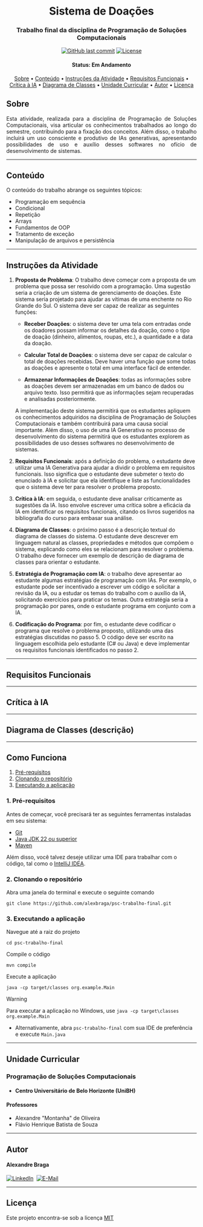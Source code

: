 <h1 style="text-align: center;">
  Sistema de Doações
</h1>

<h3 style="text-align: center;">
    Trabalho final da disciplina de Programação de Soluções Computacionais
</h3>

<p style="text-align: center;">
  <a href="https://github.com/alexbraga/psc-trabalho-final/commits/master"><img alt="GitHub last commit" src="https://img.shields.io/github/last-commit/alexbraga/psc-trabalho-final"></a>
  <a href="https://github.com/alexbraga/psc-trabalho-final/blob/master/LICENSE"><img alt="License" src="https://img.shields.io/github/license/alexbraga/psc-trabalho-final"></a>
</p>

<h4 style="text-align: center;">
	 Status: Em Andamento
</h4>

<p style="text-align: center;">
 <a href="#sobre">Sobre</a> •
 <a href="#conteúdo">Conteúdo</a> •
 <a href="#instruções-da-atividade">Instruções da Atividade</a> •
 <a href="#requisitos-funcionais">Requisitos Funcionais</a> •
 <a href="#crítica-à-ia">Crítica à IA</a> •
 <a href="#diagrama-de-classes-descrição">Diagrama de Classes</a> •
 <a href="#unidade-curricular">Unidade Curricular</a> •
 <a href="#autor">Autor</a> •
 <a href="#licença">Licença</a>
</p>

## Sobre

<p style="text-align: justify;">Esta atividade, realizada para a disciplina de Programação de Soluções Computacionais, visa articular os conhecimentos trabalhados ao longo do semestre, contribuindo para a fixação dos conceitos. Além disso, o trabalho incluirá um uso consciente e produtivo de IAs generativas, apresentando possibilidades de uso e auxílio desses softwares no ofício de desenvolvimento de sistemas.</p>

---

## Conteúdo

O conteúdo do trabalho abrange os seguintes tópicos:

- Programação em sequência
- Condicional
- Repetição
- Arrays
- Fundamentos de OOP
- Tratamento de exceção
- Manipulação de arquivos e persistência

---

## Instruções da Atividade

1) **Proposta de Problema**: O trabalho deve começar com a proposta de um problema que possa ser resolvido com a programação. Uma sugestão seria a criação de um sistema de gerenciamento de doações. Este sistema seria projetado para ajudar as vítimas de uma enchente no Rio Grande do Sul. O sistema deve ser capaz de realizar as seguintes funções:

   - **Receber Doações**: o sistema deve ter uma tela com entradas onde os doadores possam informar os detalhes da doação, como o tipo de doação (dinheiro, alimentos, roupas, etc.), a quantidade e a data da doação.

   - **Calcular Total de Doações**: o sistema deve ser capaz de calcular o total de doações recebidas. Deve haver uma função que some todas as doações e apresente o total em uma interface fácil de entender.

   - **Armazenar Informações de Doações**: todas as informações sobre as doações devem ser armazenadas em um banco de dados ou arquivo texto. Isso permitirá que as informações sejam recuperadas e analisadas posteriormente.

   A implementação deste sistema permitirá que os estudantes apliquem os conhecimentos adquiridos na disciplina de Programação de Soluções Computacionais e também contribuirá para uma causa social importante. Além disso, o uso de uma IA Generativa no processo de desenvolvimento do sistema permitirá que os estudantes explorem as possibilidades de uso desses softwares no desenvolvimento de sistemas.

2) **Requisitos Funcionais**: após a definição do problema, o estudante deve utilizar uma IA Generativa para ajudar a dividir o problema em requisitos funcionais. Isso significa que o estudante deve submeter o texto do enunciado à IA e solicitar que ela identifique e liste as funcionalidades que o sistema deve ter para resolver o problema proposto.

3) **Crítica à IA**: em seguida, o estudante deve analisar criticamente as sugestões da IA. Isso envolve escrever uma crítica sobre a eficácia da IA em identificar os requisitos funcionais, citando os livros sugeridos na bibliografia do curso para embasar sua análise.

4) **Diagrama de Classes**: o próximo passo é a descrição textual do diagrama de classes do sistema. O estudante deve descrever em linguagem natural as classes, propriedades e métodos que compõem o sistema, explicando como eles se relacionam para resolver o problema. O trabalho deve fornecer um exemplo de descrição de diagrama de classes para orientar o estudante.

5) **Estratégia de Programação com IA**: o trabalho deve apresentar ao estudante algumas estratégias de programação com IAs. Por exemplo, o estudante pode ser incentivado a escrever um código e solicitar a revisão da IA, ou a estudar os temas do trabalho com o auxílio da IA, solicitando exercícios para praticar os temas. Outra estratégia seria a programação por pares, onde o estudante programa em conjunto com a IA.

6) **Codificação do Programa**: por fim, o estudante deve codificar o programa que resolve o problema proposto, utilizando uma das estratégias discutidas no passo 5. O código deve ser escrito na linguagem escolhida pelo estudante (C# ou Java) e deve implementar os requisitos funcionais identificados no passo 2.

---

## Requisitos Funcionais

---

## Crítica à IA

---

## Diagrama de Classes (descrição)

---

## Como Funciona

1. <a href="#1-pré-requisitos">Pré-requisitos</a>
2. <a href="#2-clonando-o-repositório">Clonando o repositório</a>
3. <a href="#3-executando-a-aplicação">Executando a aplicação</a>

### 1. Pré-requisitos

Antes de começar, você precisará ter as seguintes ferramentas instaladas em seu sistema:

- [Git](https://git-scm.com)
- [Java JDK 22 ou superior](https://www.oracle.com/java/technologies/downloads/)
- [Maven](https://maven.apache.org/)

Além disso, você talvez deseje utilizar uma IDE para trabalhar com o código, tal como o
[IntelliJ IDEA](https://www.jetbrains.com/idea/).

### 2. Clonando o repositório

Abra uma janela do terminal e execute o seguinte comando

```
git clone https://github.com/alexbraga/psc-trabalho-final.git
```

### 3. Executando a aplicação

Navegue até a raiz do projeto

```
cd psc-trabalho-final
```

Compile o código

```
mvn compile
```

Execute a aplicação

```
java -cp target/classes org.example.Main
```

> [!WARNING]
> Para executar a aplicação no Windows, use `java -cp target\classes org.example.Main`

- Alternativamente, abra `psc-trabalho-final` com sua IDE de preferência e execute `Main.java`

---

## Unidade Curricular

### Programação de Soluções Computacionais

- #### Centro Universitário de Belo Horizonte (UniBH)

#### Professores

- Alexandre "Montanha" de Oliveira
- Flávio Henrique Batista de Souza

---

## Autor

<h4>Alexandre Braga</h4>

<div>
<a href="https://www.linkedin.com/in/alexgbraga/" target="_blank"><img src="https://img.shields.io/badge/-LinkedIn-blue?style=for-the-badge&logo=Linkedin&logoColor=white" alt="LinkedIn"></a>&nbsp;
<a href="mailto:contato@alexbraga.com.br" target="_blank"><img src="https://img.shields.io/badge/-email-c14438?style=for-the-badge&logo=Gmail&logoColor=white" alt="E-Mail"></a>
</div>

---

## Licença

Este projeto encontra-se sob a licença [MIT](./LICENSE)
